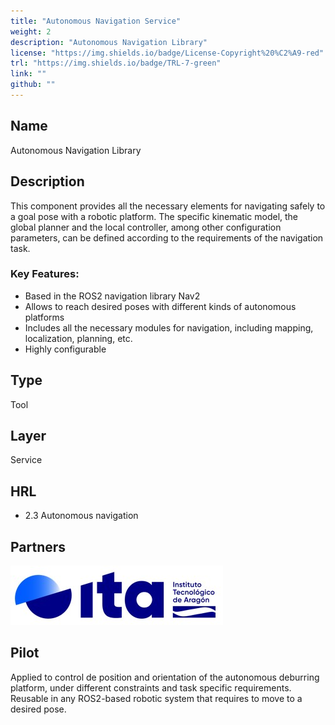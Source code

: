 ```yaml
---
title: "Autonomous Navigation Service"
weight: 2
description: "Autonomous Navigation Library"
license: "https://img.shields.io/badge/License-Copyright%20%C2%A9-red"
trl: "https://img.shields.io/badge/TRL-7-green"
link: ""
github: ""
---
```


## Name
Autonomous Navigation Library

## Description
This component provides all the necessary elements for navigating safely to a goal pose with a robotic platform. The specific kinematic model, the global planner and the local controller, among other configuration parameters, can be defined according to the requirements of the navigation task.

### Key Features:
- Based in the ROS2 navigation library Nav2
- Allows to reach desired poses with different kinds of autonomous platforms
- Includes all the necessary modules for navigation, including mapping, localization, planning, etc.
- Highly configurable


## Type
Tool

## Layer
Service

## HRL
-	2.3 Autonomous navigation

## Partners
![ITA Logo](/images/ita/italogo.jpg)

## Pilot

Applied to control de position and orientation of the autonomous deburring platform, under different constraints and task specific requirements. Reusable in any ROS2-based robotic system that requires to move to a desired pose.
